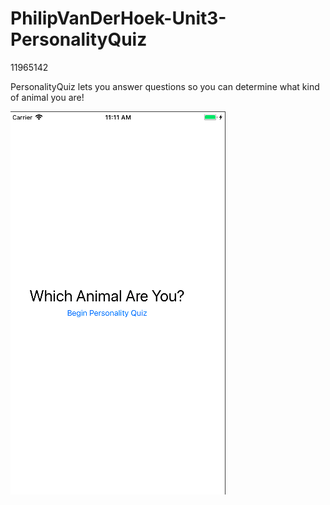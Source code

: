 # PhilipVanDerHoek-Unit3-PersonalityQuiz

11965142

PersonalityQuiz lets you answer questions so you can determine what kind of animal you are!

![Alt text](https://github.com/philiphoek/PhilipVanDerHoek-Unit3-PersonalityQuiz/blob/master/Screen%20Shot%202018-02-23%20at%2011.11.27.png?raw=true "Personality Quiz")
